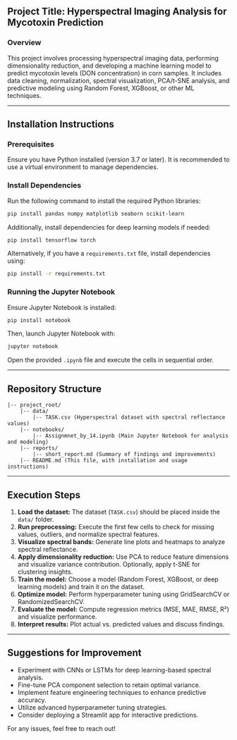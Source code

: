 ## Project Title: Hyperspectral Imaging Analysis for Mycotoxin Prediction

### Overview
This project involves processing hyperspectral imaging data, performing dimensionality reduction, and developing a machine learning model to predict mycotoxin levels (DON concentration) in corn samples. It includes data cleaning, normalization, spectral visualization, PCA/t-SNE analysis, and predictive modeling using Random Forest, XGBoost, or other ML techniques.

---

## Installation Instructions

### Prerequisites
Ensure you have Python installed (version 3.7 or later). It is recommended to use a virtual environment to manage dependencies.

### Install Dependencies
Run the following command to install the required Python libraries:

```bash
pip install pandas numpy matplotlib seaborn scikit-learn
```

Additionally, install dependencies for deep learning models if needed:

```bash
pip install tensorflow torch
```

Alternatively, if you have a `requirements.txt` file, install dependencies using:

```bash
pip install -r requirements.txt
```

### Running the Jupyter Notebook
Ensure Jupyter Notebook is installed:

```bash
pip install notebook
```

Then, launch Jupyter Notebook with:

```bash
jupyter notebook
```

Open the provided `.ipynb` file and execute the cells in sequential order.

---

## Repository Structure

```
|-- project_root/
    |-- data/
        |-- TASK.csv (Hyperspectral dataset with spectral reflectance values)
    |-- notebooks/
        |-- Assignmnet_by_14.ipynb (Main Jupyter Notebook for analysis and modeling)
    |-- reports/
        |-- short_report.md (Summary of findings and improvements)
    |-- README.md (This file, with installation and usage instructions)
```

---

## Execution Steps

1. **Load the dataset:** The dataset (`TASK.csv`) should be placed inside the `data/` folder.
2. **Run preprocessing:** Execute the first few cells to check for missing values, outliers, and normalize spectral features.
3. **Visualize spectral bands:** Generate line plots and heatmaps to analyze spectral reflectance.
4. **Apply dimensionality reduction:** Use PCA to reduce feature dimensions and visualize variance contribution. Optionally, apply t-SNE for clustering insights.
5. **Train the model:** Choose a model (Random Forest, XGBoost, or deep learning models) and train it on the dataset.
6. **Optimize model:** Perform hyperparameter tuning using GridSearchCV or RandomizedSearchCV.
7. **Evaluate the model:** Compute regression metrics (MSE, MAE, RMSE, R²) and visualize performance.
8. **Interpret results:** Plot actual vs. predicted values and discuss findings.

---

## Suggestions for Improvement

- Experiment with CNNs or LSTMs for deep learning-based spectral analysis.
- Fine-tune PCA component selection to retain optimal variance.
- Implement feature engineering techniques to enhance predictive accuracy.
- Utilize advanced hyperparameter tuning strategies.
- Consider deploying a Streamlit app for interactive predictions.

For any issues, feel free to reach out!

